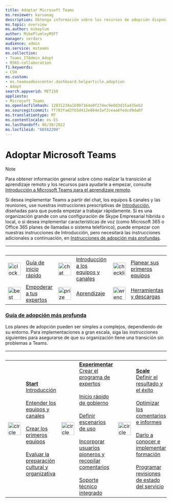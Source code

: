 ```yaml
---
title: Adoptar Microsoft Teams
ms.reviewer: karuanag
description: Obtenga información sobre los recursos de adopción disponibles para ayudarle a planear e implementar Microsoft Teams en su organización.
ms.topic: overview
ms.author: mikeplum
author: MikePlumleyMSFT
manager: serdars
audience: admin
ms.service: msteams
ms.collection:
- Teams_ITAdmin_Adopt
- M365-collaboration
f1.keywords:
- CSH
ms.custom:
- ms.teamsadmincenter.dashboard.helparticle.adoption
- Adopt
search.appverid: MET150
appliesto:
- Microsoft Teams
ms.openlocfilehash: 12831234a1b997164e0f274ec9e0d3d15a435eb2
ms.sourcegitcommit: ff783fad2fb5d412e864e3af2ceaa8fedcd9da07
ms.translationtype: MT
ms.contentlocale: es-ES
ms.lasthandoff: 06/30/2022
ms.locfileid: "66562209"
---
```

# <a name="adopt-microsoft-teams"></a>Adoptar Microsoft Teams

> [!NOTE]
> Para obtener información general sobre cómo realizar la transición al aprendizaje remoto y los recursos para ayudarle a empezar, consulte [Introducción a Microsoft Teams para el aprendizaje remoto](remote-learning-edu.md).

Si desea implementar Teams a partir del chat, los equipos & canales y las reuniones, use nuestras instrucciones prescriptivas de [Introducción](get-started-with-teams-quick-start.md), diseñadas para que pueda empezar a trabajar rápidamente. Si es una organización grande con una configuración de Skype Empresarial híbrida o local, o si desea implementar características de voz (como Microsoft 365 o Office 365 planes de llamadas o sistema telefónico), puede empezar con nuestras instrucciones de Introducción, pero necesitará las instrucciones adicionales a continuación, en [Instrucciones de adopción más profundas](#deeper-adoption-guidance).

|&nbsp;|&nbsp;|&nbsp;|&nbsp;|&nbsp;|&nbsp;|
| :-------------| :-------------| :-------------| :-------------| :-------------| :-------------|
| <img src="/office/media/icons/clock-teams.svg" alt="clock" width="40 px" height="40 px"> | [Guía de inicio rápido](./teams-adoption-quick-start-checklist.md) | <img src="/office/media/icons/chat.svg" alt="chat bubbles" width="40 px" height="40 px"> | [Introducción a los equipos y canales](./teams-adoption-understand-teams-and-channels.md) | <img src="/office/media/icons/task-checklist-planning-teams.svg" alt="checklist" width="40 px" height="40 px"> | [Planear sus primeros equipos](./teams-adoption-your-first-teams.md) |
| <img src="/office/media/icons/best-practices-teams.svg" alt="best practices" width="40 px" height="40 px"> | [Empoderar a tus expertos](./teams-adoption-create-champions-program.md) | <img src="/office/media/icons/education-tutorial-teams.svg" alt="prize ribbon" width="40 px" height="40 px"> | [Aprendizaje](./training-microsoft-teams-landing-page.md) | <img src="/office/media/icons/toolbox.svg" alt="wrench" width="40 px" height="40 px"> | [Herramientas y descargas](./adopt-tools-and-downloads.md) |

### <a name="deeper-adoption-guidance"></a>[Guía de adopción más profunda](#deeper-adoption-guidance)

Los planes de adopción pueden ser simples a complejos, dependiendo de su entorno. Para implementaciones a gran escala, siga las instrucciones siguientes para asegurarse de que su organización tiene una transición sin problemas a Teams.

|&nbsp;|&nbsp;|&nbsp;|&nbsp;|&nbsp;|&nbsp;|
| :-------------| :-------------| :-------------| :-------------| :-------------| :-------------|
| <img src="/office/media/icons/circle-number-1-teams.svg" alt="circle number one" width="40 px" height="40 px"> | **[Start](./teams-adoption-phase1.md)** <br/> [Introducción](./teams-adoption-get-started.md) <br/><br/> [Entender los equipos y canales](./teams-adoption-understand-teams-and-channels.md) <br/><br/> [Crear los primeros equipos](./teams-adoption-your-first-teams.md) <br/><br/> [Evaluar la preparación cultural y organizativa](./teams-adoption-assess-readiness.md) | <img src="/office/media/icons/circle-number-2-teams.svg" alt="circle number 2" width="40 px" height="40 px"> | **[Experimentar](./teams-adoption-phase2-experiment.md)** <br/> [Crear el programa de expertos](./teams-adoption-create-champions-program.md) <br/><br/> [Inicio rápido de gobierno](./teams-adoption-governance-quick-start.md)<br/><br/> [Definir escenarios de uso](./teams-adoption-define-usage-scenarios.md) <br/><br/> [Incorporar usuarios pioneros y recopilar comentarios](./teams-adoption-onboard-early-adopters.md) <br/><br/> [Soporte técnico integrado](./teams-adoption-onboard-support.md) | <img src="/office/media/icons/circle-number-3-teams.svg" alt="circle number 3" width="40 px" height="40 px"> | **[Scale](./teams-adoption-phase3-enable.md)** <br/> [Definir el resultado y el éxito](./teams-adoption-define-outcomes.md) <br/><br/> [Optimizar los comentarios e informes](./teams-adoption-optimize-feedback-and-reporting.md) <br/><br/> [Darlo a conocer e implementar formación](./teams-adoption-drive-awareness.md) <br/><br/> [Programar revisiones de estado del servicio](./teams-adoption-schedule-service-health-reviews.md) |

